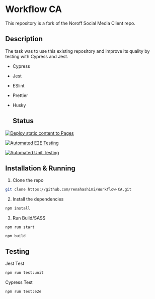 # Workflow CA

This repository is a fork of the Noroff Social Media Client repo.

## Description

The task was to use this existing repository and improve its quality by testing with Cypress and Jest.

- Cypress
- Jest
- ESlint
- Prettier
- Husky

  ## Status

[![Deploy static content to Pages](https://github.com/renahashimi/Workflow-CA/actions/workflows/pages.yml/badge.svg)](https://github.com/renahashimi/Workflow-CA/actions/workflows/pages.yml)

[![Automated E2E Testing](https://github.com/renahashimi/Workflow-CA/actions/workflows/e2e-test.yml/badge.svg)](https://github.com/renahashimi/Workflow-CA/actions/workflows/e2e-test.yml)

[![Automated Unit Testing](https://github.com/renahashimi/Workflow-CA/actions/workflows/test.yml/badge.svg)](https://github.com/renahashimi/Workflow-CA/actions/workflows/test.yml)


## Installation & Running

1. Clone the repo

```bash
git clone https://github.com/renahashimi/Workflow-CA.git
```

2. Install the dependencies

```bash
npm install
```

3. Run Build/SASS

```bas
npm run start
```

```bas
npm build
```

## Testing

Jest Test

```bash
npm run test:unit
```

Cypress Test

```bash
npm run test:e2e
```

